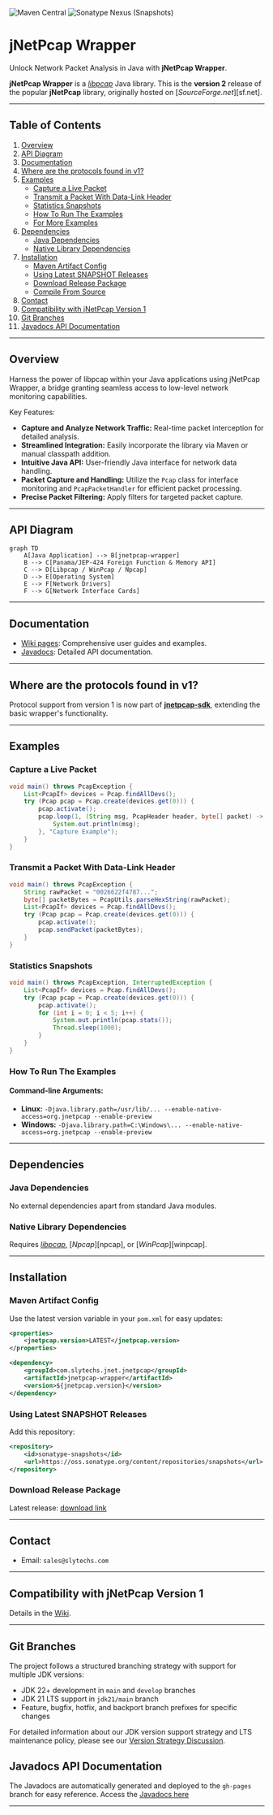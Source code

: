 ![Maven Central](https://img.shields.io/maven-central/v/com.slytechs.jnet.jnetpcap/jnetpcap-wrapper?link=https%3A%2F%2Fmvnrepository.com%2Fartifact%2Fcom.slytechs.jnet.jnetpcap%2Fjnetpcap-wrapper)
![Sonatype Nexus (Snapshots)](https://img.shields.io/nexus/s/com.slytechs.jnet.jnetpcap/jnetpcap-wrapper?server=https%3A%2F%2Fs01.oss.sonatype.org%2F)

# jNetPcap Wrapper

Unlock Network Packet Analysis in Java with **jNetPcap Wrapper**.

**jNetPcap Wrapper** is a [*libpcap*][libpcap] Java library. This is the **version 2** release of the popular **jNetPcap** library, originally hosted on [*SourceForge.net*][sf.net].

---

## Table of Contents

1. [Overview](#overview)
2. [API Diagram](#api-diagram)
3. [Documentation](#documentation)
4. [Where are the protocols found in v1?](#where-are-the-protocols-found-in-v1)
5. [Examples](#examples)
   - [Capture a Live Packet](#capture-a-live-packet)
   - [Transmit a Packet With Data-Link Header](#transmit-a-packet-with-data-link-header)
   - [Statistics Snapshots](#statistics-snapshots)
   - [How To Run The Examples](#how-to-run-the-examples)
   - [For More Examples](#for-more-examples)
6. [Dependencies](#dependencies)
   - [Java Dependencies](#java-dependencies)
   - [Native Library Dependencies](#native-library-dependencies)
7. [Installation](#installation)
   - [Maven Artifact Config](#maven-artifact-config)
   - [Using Latest SNAPSHOT Releases](#using-latest-snapshot-releases)
   - [Download Release Package](#download-release-package)
   - [Compile From Source](#compile-from-source)
8. [Contact](#contact)
9. [Compatibility with jNetPcap Version 1](#compatibility-with-jnetpcap-version-1)
10. [Git Branches](#git-branches)
11. [Javadocs API Documentation](#javadocs-api-documentation)

---

## Overview

Harness the power of libpcap within your Java applications using jNetPcap Wrapper, a bridge granting seamless access to low-level network monitoring capabilities.

Key Features:

- **Capture and Analyze Network Traffic:** Real-time packet interception for detailed analysis.
- **Streamlined Integration:** Easily incorporate the library via Maven or manual classpath addition.
- **Intuitive Java API:** User-friendly Java interface for network data handling.
- **Packet Capture and Handling:** Utilize the `Pcap` class for interface monitoring and `PcapPacketHandler` for efficient packet processing.
- **Precise Packet Filtering:** Apply filters for targeted packet capture.

---

## API Diagram

```mermaid
graph TD
    A[Java Application] --> B[jnetpcap-wrapper]
    B --> C[Panama/JEP-424 Foreign Function & Memory API]
    C --> D[Libpcap / WinPcap / Npcap]
    D --> E[Operating System]
    E --> F[Network Drivers]
    F --> G[Network Interface Cards]
```

---

## Documentation

- [Wiki pages][wiki]: Comprehensive user guides and examples.
- [Javadocs][javadocs]: Detailed API documentation.

---

## Where are the protocols found in v1?

Protocol support from version 1 is now part of [**jnetpcap-sdk**][jnetpcap-sdk], extending the basic wrapper's functionality.

---

## Examples

### Capture a Live Packet

```java
void main() throws PcapException {
    List<PcapIf> devices = Pcap.findAllDevs();
    try (Pcap pcap = Pcap.create(devices.get(0))) {
        pcap.activate();
        pcap.loop(1, (String msg, PcapHeader header, byte[] packet) -> {
            System.out.println(msg);
        }, "Capture Example");
    }
}
```

### Transmit a Packet With Data-Link Header

```java
void main() throws PcapException {
    String rawPacket = "0026622f4787...";
    byte[] packetBytes = PcapUtils.parseHexString(rawPacket);
    List<PcapIf> devices = Pcap.findAllDevs();
    try (Pcap pcap = Pcap.create(devices.get(0))) {
        pcap.activate();
        pcap.sendPacket(packetBytes);
    }
}
```

### Statistics Snapshots

```java
void main() throws PcapException, InterruptedException {
    List<PcapIf> devices = Pcap.findAllDevs();
    try (Pcap pcap = Pcap.create(devices.get(0))) {
        pcap.activate();
        for (int i = 0; i < 5; i++) {
            System.out.println(pcap.stats());
            Thread.sleep(1000);
        }
    }
}
```

### How To Run The Examples

#### Command-line Arguments:

- **Linux:** `-Djava.library.path=/usr/lib/... --enable-native-access=org.jnetpcap --enable-preview`
- **Windows:** `-Djava.library.path=C:\Windows\... --enable-native-access=org.jnetpcap --enable-preview`

---

## Dependencies

### Java Dependencies

No external dependencies apart from standard Java modules.

### Native Library Dependencies

Requires [*libpcap*][libpcap], [*Npcap*][npcap], or [*WinPcap*][winpcap].

---

## Installation

### Maven Artifact Config

Use the latest version variable in your `pom.xml` for easy updates:

```xml
<properties>
    <jnetpcap.version>LATEST</jnetpcap.version>
</properties>

<dependency>
    <groupId>com.slytechs.jnet.jnetpcap</groupId>
    <artifactId>jnetpcap-wrapper</artifactId>
    <version>${jnetpcap.version}</version>
</dependency>
```

### Using Latest SNAPSHOT Releases

Add this repository:

```xml
<repository>
    <id>sonatype-snapshots</id>
    <url>https://oss.sonatype.org/content/repositories/snapshots</url>
</repository>
```

### Download Release Package

Latest release: [download link][release]

---

## Contact

- Email: `sales@slytechs.com`

---

## Compatibility with jNetPcap Version 1

Details in the [Wiki][wiki].

---

## Git Branches

The project follows a structured branching strategy with support for multiple JDK versions:

- JDK 22+ development in `main` and `develop` branches
- JDK 21 LTS support in `jdk21/main` branch
- Feature, bugfix, hotfix, and backport branch prefixes for specific changes

For detailed information about our JDK version support strategy and LTS maintenance policy, please see our [Version Strategy Discussion](https://github.com/slytechs-repos/jnetpcap-wrapper/discussions/62).

## Javadocs API Documentation

The Javadocs are automatically generated and deployed to the `gh-pages` branch for easy reference. Access the [Javadocs here][javadocs]

---

[wiki]: https://github.com/slytechs-repos/jnetpcap/wiki
[javadocs]: https://slytechs-repos.github.io/jnetpcap-wrapper/org.jnetpcap/module-summary.html
[libpcap]: https://www.tcpdump.org/
[jnetpcap-sdk]: https://github.com/slytechs-repos/jnetpcap-sdk
[release]: https://github.com/slytechs-repos/jnetpcap/releases
[git-branch-model]: https://nvie.com/posts/a-successful-git-branching-model/

